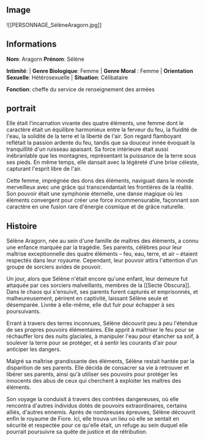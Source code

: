 ## Image
![[PERSONNAGE_SélèneAragorn.jpg]]

## Informations
**Nom**: Aragorn
**Prénom**: Sélène

**Intimité**:
| **Genre Biologique**: Femme
| **Genre Moral** : Femme
| **Orientation Sexuelle**: Hétérosexuelle
| **Situation**: Célibataire

**Fonction**: cheffe du service de renseignement des armées

## portrait
Elle était l'incarnation vivante des quatre éléments, une femme dont le caractère était un équilibre harmonieux entre la ferveur du feu, la fluidité de l'eau, la solidité de la terre et la liberté de l'air. Son regard flamboyant reflétait la passion ardente du feu, tandis que sa douceur innée évoquait la tranquillité d'un ruisseau apaisant. Sa force intérieure était aussi inébranlable que les montagnes, représentant la puissance de la terre sous ses pieds. En même temps, elle dansait avec la légèreté d'une brise céleste, capturant l'esprit libre de l'air. 

Cette femme, imprégnée des dons des éléments, naviguait dans le monde merveilleux avec une grâce qui transcendantait les frontières de la réalité. Son pouvoir était une symphonie éternelle, une danse magique où les éléments convergent pour créer une force incommensurable, façonnant son caractère en une fusion rare d'énergie cosmique et de grâce naturelle.

## Histoire
Sélène Aragorn, née au sein d'une famille de maîtres des éléments, a connu une enfance marquée par la tragédie. Ses parents, célèbres pour leur maîtrise exceptionnelle des quatre éléments – feu, eau, terre, et air – étaient respectés dans leur royaume. Cependant, leur pouvoir attira l'attention d'un groupe de sorciers avides de pouvoir.

Un jour, alors que Sélène n'était encore qu'une enfant, leur demeure fut attaquée par ces sorciers malveillants, membres de la [[Secte Obscura]]. Dans le chaos qui s'ensuivit, ses parents furent capturés et emprisonnés, et malheureusement, périrent en captivité, laissant Sélène seule et désemparée. Livrée à elle-même, elle dut fuir pour échapper à ses poursuivants.

Errant à travers des terres inconnues, Sélène découvrit peu à peu l'étendue de ses propres pouvoirs élémentaires. Elle apprit à maîtriser le feu pour se réchauffer lors des nuits glaciales, à manipuler l'eau pour étancher sa soif, à soulever la terre pour se protéger, et à sentir les courants d'air pour anticiper les dangers.

Malgré sa maîtrise grandissante des éléments, Sélène restait hantée par la disparition de ses parents. Elle décida de consacrer sa vie à retrouver et libérer ses parents, ainsi qu'à utiliser ses pouvoirs pour protéger les innocents des abus de ceux qui cherchent à exploiter les maîtres des éléments.

Son voyage la conduisit à travers des contrées dangereuses, où elle rencontra d'autres individus dotés de pouvoirs extraordinaires, certains alliés, d'autres ennemis. Après de nombreuses épreuves, Sélène découvrit enfin le royaume de Fiore. Ici, elle trouva un lieu où elle se sentait en sécurité et respectée pour ce qu'elle était, un refuge au sein duquel elle pourrait poursuivre sa quête de justice et de rétribution.